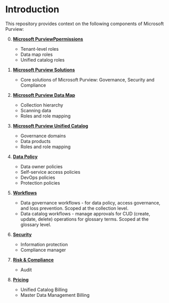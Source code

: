# Introduction

This repository provides context on the following components of Microsoft Purview:

0. **[Microsoft PurviewPpermissions](https://github.com/alipouw13/appurviewdemo/blob/main/0-purview_governance_permissions.md)**
    - Tenant-level roles
    - Data map roles
    - Unified catalog roles

1. **[Microsoft Purview Solutions](https://github.com/alipouw13/appurviewdemo/blob/main/1-purview_features.md)**
   - Core solutions of Microsoft Purview: Governance, Security and Compliance

3. **[Microsoft Purview Data Map](https://github.com/alipouw13/appurviewdemo/blob/main/2-purview_datamap.md)**
    - Collection hierarchy
    - Scanning data
    - Roles and role mapping

4. **[Microsoft Purview Unified Catalog](https://github.com/alipouw13/appurviewdemo/blob/main/3-purview_unifiedcatalog.md)**
    - Governance domains
    - Data products
    - Roles and role mapping

5. **[Data Policy](https://github.com/alipouw13/appurviewdemo/blob/main/4-purview_datapolicy.md)**
    - Data owner policies
    - Self-service access policies
    - DevOps policies
    - Protection policies

6. **[Workflows](https://github.com/alipouw13/appurviewdemo/blob/main/5-purview_workflows.md)**
    - Data governance workflows - for data policy, access governance, and loss prevention. Scoped at the collection level.
    - Data catalog workflows - manage approvals for CUD (create, update, delete) operations for glossary terms. Scoped at the glossary level.

7. **[Security](https://github.com/alipouw13/appurviewdemo/blob/main/6-security.md)**
    - Information protection
    - Compliance manager

8. **[Risk & Compliance](https://github.com/alipouw13/appurviewdemo/blob/main/7-purview_riskandcompliance.md)**
    - Audit

9. **[Pricing](https://github.com/alipouw13/appurviewdemo/blob/main/8-pricing.md)**
    - Unified Catalog Billing
    - Master Data Management Billing

